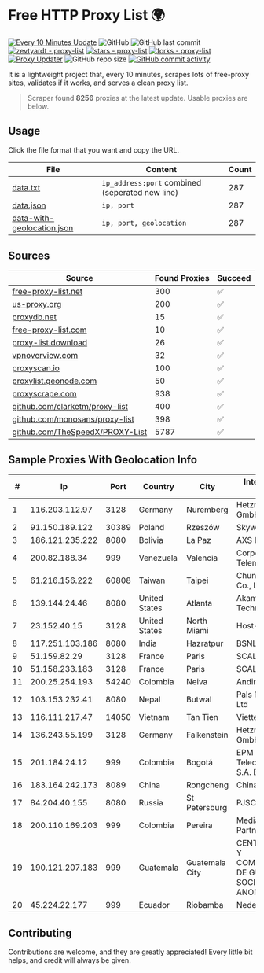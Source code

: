 
# Free HTTP Proxy List 🌍

[![Every 10 Minutes Update](https://github.com/mertguvencli/http-proxy-list/actions/workflows/main.yml/badge.svg?branch=main)](https://github.com/mertguvencli/http-proxy-list/actions/workflows/main.yml)
![GitHub](https://img.shields.io/github/license/mertguvencli/http-proxy-list)
![GitHub last commit](https://img.shields.io/github/last-commit/mertguvencli/http-proxy-list)
[![zevtyardt - proxy-list](https://img.shields.io/static/v1?label=zevtyardt&message=proxy-list&color=blue&logo=github)](https://github.com/zevtyardt/proxy-list "Go to GitHub repo")
[![stars - proxy-list](https://img.shields.io/github/stars/zevtyardt/proxy-list?style=social)](https://github.com/zevtyardt/proxy-list)
[![forks - proxy-list](https://img.shields.io/github/forks/zevtyardt/proxy-list?style=social)](https://github.com/zevtyardt/proxy-list)
[![Proxy Updater](https://github.com/zevtyardt/proxy-list/workflows/Proxy%20Updater/badge.svg)](https://github.com/zevtyardt/proxy-list/actions?query=workflow:"Proxy+Updater")
![GitHub repo size](https://img.shields.io/github/repo-size/zevtyardt/proxy-list)
[![GitHub commit activity](https://img.shields.io/github/commit-activity/m/zevtyardt/proxy-list?logo=commits)](https://github.com/zevtyardt/proxy-list/commits/main)

It is a lightweight project that, every 10 minutes, scrapes lots of free-proxy sites, validates if it works, and serves a clean proxy list.

> Scraper found **8256** proxies at the latest update. Usable proxies are below.

## Usage

Click the file format that you want and copy the URL.

|File|Content|Count|
|----|-------|-----|
|[data.txt](https://raw.githubusercontent.com/mertguvencli/http-proxy-list/main/proxy-list/data.txt)|`ip_address:port` combined (seperated new line)|287|
|[data.json](https://raw.githubusercontent.com/mertguvencli/http-proxy-list/main/proxy-list/data.json)|`ip, port`|287|
|[data-with-geolocation.json](https://raw.githubusercontent.com/mertguvencli/http-proxy-list/main/proxy-list/data-with-geolocation.json)|`ip, port, geolocation`|287|

## Sources

|Source|Found Proxies|Succeed|
|------|-------------|-------|
|[free-proxy-list.net](https://free-proxy-list.net)|300|✅|
|[us-proxy.org](https://www.us-proxy.org)|200|✅|
|[proxydb.net](http://proxydb.net)|15|✅|
|[free-proxy-list.com](https://free-proxy-list.com/?page=&port=&type%5B%5D=http&type%5B%5D=https&up_time=0&search=Search)|10|✅|
|[proxy-list.download](https://www.proxy-list.download/HTTP)|26|✅|
|[vpnoverview.com](https://vpnoverview.com/privacy/anonymous-browsing/free-proxy-servers)|32|✅|
|[proxyscan.io](https://www.proxyscan.io)|100|✅|
|[proxylist.geonode.com](https://proxylist.geonode.com/api/proxy-list?limit=300&page=1&sort_by=lastChecked&sort_type=desc&protocols=http,https)|50|✅|
|[proxyscrape.com](https://api.proxyscrape.com/v2/?request=displayproxies&protocol=http&timeout=10000&country=all&ssl=all&anonymity=all)|938|✅|
|[github.com/clarketm/proxy-list](https://raw.githubusercontent.com/clarketm/proxy-list/master/proxy-list-raw.txt)|400|✅|
|[github.com/monosans/proxy-list](https://raw.githubusercontent.com/monosans/proxy-list/main/proxies/http.txt)|398|✅|
|[github.com/TheSpeedX/PROXY-List](https://raw.githubusercontent.com/TheSpeedX/PROXY-List/master/http.txt)|5787|✅|


## Sample Proxies With Geolocation Info

|#|Ip|Port|Country|City|Internet Service Provider|
|-|--|----|-------|----|-------------------------|
|1|116.203.112.97|3128|Germany|Nuremberg|Hetzner Online GmbH|
|2|91.150.189.122|30389|Poland|Rzeszów|Skyware Sp. z o.o.|
|3|186.121.235.222|8080|Bolivia|La Paz|AXS Bolivia S. A.|
|4|200.82.188.34|999|Venezuela|Valencia|Corporación Telemic C.A.|
|5|61.216.156.222|60808|Taiwan|Taipei|Chunghwa Telecom Co., Ltd.|
|6|139.144.24.46|8080|United States|Atlanta|Akamai Technologies, Inc.|
|7|23.152.40.15|3128|United States|North Miami|Host-Engine.com|
|8|117.251.103.186|8080|India|Hazratpur|BSNL Internet|
|9|51.159.82.29|3128|France|Paris|SCALEWAY|
|10|51.158.233.183|3128|France|Paris|SCALEWAY|
|11|200.25.254.193|54240|Colombia|Neiva|Andinet ON Line|
|12|103.153.232.41|8080|Nepal|Butwal|Pals Network Pvt. Ltd|
|13|116.111.217.47|14050|Vietnam|Tan Tien|Viettel Corporation|
|14|136.243.55.199|3128|Germany|Falkenstein|Hetzner Online GmbH|
|15|201.184.24.12|999|Colombia|Bogotá|EPM Telecomunicaciones S.A. E.S.P.|
|16|183.164.242.173|8089|China|Rongcheng|Chinanet|
|17|84.204.40.155|8080|Russia|St Petersburg|PJSC MegaFon|
|18|200.110.169.203|999|Colombia|Pereira|Media Commerce Partners S.A|
|19|190.121.207.183|999|Guatemala|Guatemala City|CENTRAL DE REDES Y COMUNICACIONES DE GUATEMALA, SOCIEDAD ANONIMA|
|20|45.224.22.177|999|Ecuador|Riobamba|Nedetel S.A.|



## Contributing

Contributions are welcome, and they are greatly appreciated! Every
little bit helps, and credit will always be given.

